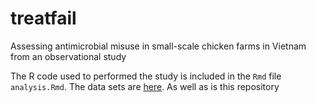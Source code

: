 # treatfail
Assessing antimicrobial misuse in small-scale chicken farms in Vietnam from an observational study

The R code used to performed the study is included in the `Rmd` file `analysis.Rmd`. The data sets are [here](https://osf.io/2t57r).
As well as is this repository

